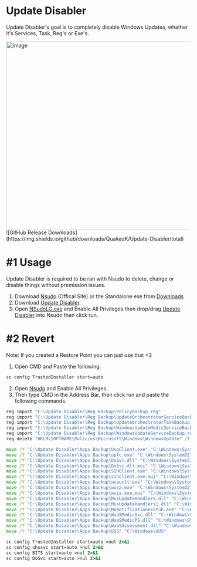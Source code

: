 # Update Disabler
Update Disabler's goal is to completely disable Windows Updates, whether it's Services, Task, Reg's or Exe's.

<img width="978" height="512" alt="image" src="https://github.com/user-attachments/assets/5b679e9e-de15-49f1-929b-fc6cc187ba3c" />
![GitHub Release Downloads](https://img.shields.io/github/downloads/QuakedK/Update-Disabler/total)

# #1 Usage
Update Disabler is required to be ran with Nsudo to delete, change or disable things without premission issues.

1. Download [Nsudo](https://github.com/M2TeamArchived/NSudo/releases/download/9.0-Preview1/NSudo_9.0_Preview1_9.0.2676.0.zip) (Offical Site) or the Standalone exe from [Downloads](https://github.com/QuakedK/Update-Disabler/raw/refs/heads/main/Downloads/NSudoLG.exe)
2. Download [Update Disabler]().
3. Open [NSudoLG.exe](https://github.com/QuakedK/Update-Disabler/raw/refs/heads/main/Downloads/NSudoLG.exe) and Enable All Privileges then drop/drag [Update Disabler]() into Nsudo then click run.

# #2 Revert
Note: If you created a Restore Point you can just use that <3

1. Open CMD and Paste the following.
```bat
sc config TrustedInstaller start=auto
```
2. Open [Nsudo](https://github.com/QuakedK/Task-Destroyer/raw/refs/heads/main/Downloads/NSudoLG.exe) and Enable All Privileges.
3. Then type CMD in the Address Bar, then click run and paste the following commands.
```bat
reg import "C:\Update Disabler\Reg Backup\PolicyBackup.reg"
reg import "C:\Update Disabler\Reg Backup\UpdateOrchestratorServiceBackup.reg" 
reg import "C:\Update Disabler\Reg Backup\UpdateOrchestratorTaskBackup.reg"
reg import "C:\Update Disabler\Reg Backup\WindowsUpdateMedicServiceBackup.reg"
reg import "C:\Update Disabler\Reg Backup\WindowsUpdateServiceBackup.reg"
reg delete "HKLM\SOFTWARE\Policies\Microsoft\Windows\WindowsUpdate" /f

move /Y "C:\Update Disabler\Apps Backup\UsoClient.exe" "C:\Windows\System32"
move /Y "C:\Update Disabler\Apps Backup\upfc.exe" "C:\Windows\System32"
move /Y "C:\Update Disabler\Apps Backup\DoSvc.dll" "C:\Windows\System32"
move /Y "C:\Update Disabler\Apps Backup\DoSvc.dll.mui" "C:\Windows\System32\en-US"
move /Y "C:\Update Disabler\Apps Backup\SIHClient.exe" "C:\Windows\System32"        
move /Y "C:\Update Disabler\Apps Backup\sihclient.exe.mui" "C:\Windows\System32\en-US"
move /Y "C:\Update Disabler\Apps Backup\wuauclt.exe" "C:\Windows\System32"
move /Y "C:\Update Disabler\Apps Backup\wusa.exe" "C:\Windows\System32"
move /Y "C:\Update Disabler\Apps Backup\wusa.exe.mui" "C:\Windows\System32\en-US"
move /Y "C:\Update Disabler\Apps Backup\MusUpdateHandlers.dll" "C:\Windows\System32"
move /Y "C:\Update Disabler\Apps Backup\MusUpdateHandlers1.dll" "C:\Windows\System32"
move /Y "C:\Update Disabler\Apps Backup\MoNotificationUxStub.exe" "C:\Windows\System32"
move /Y "C:\Update Disabler\Apps Backup\WaaSMedicSvc.dll" "C:\Windows\System32"
move /Y "C:\Update Disabler\Apps Backup\WaaSMedicPS.dll" "C:\Windows\System32"
move /Y "C:\Update Disabler\Apps Backup\WaaSAssessment.dll" "C:\Windows\System32"
move /Y "C:\Update Disabler\Apps Backup\USS" "C:\Windows\UUS"

sc config TrustedInstaller start=auto >nul 2>&1
sc config uhssvc start=auto >nul 2>&1
sc config BITS start=auto >nul 2>&1
sc config DoSvc start=auto >nul 2>&1
```
